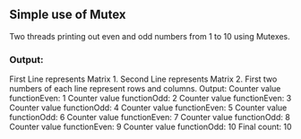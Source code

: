 ## Simple use of Mutex
Two threads printing out even and odd numbers from 1 to 10 using Mutexes.

### Output:
First Line represents Matrix 1.
Second Line represents Matrix 2.
First two numbers of each line represent rows and columns.
Output:
Counter value functionEven: 1
Counter value functionOdd:  2
Counter value functionEven: 3
Counter value functionOdd:  4
Counter value functionEven: 5
Counter value functionOdd:  6
Counter value functionEven: 7
Counter value functionOdd:  8
Counter value functionEven: 9
Counter value functionOdd:  10
Final count: 10 
